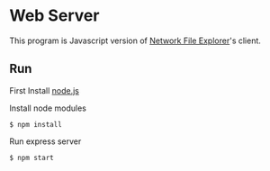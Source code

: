 # Web Server

This program is Javascript version of [Network File Explorer](https://github.com/BenYoo-ben/LightFileExplorer/tree/master/file_server)'s client.

## Run

First Install [node.js](https://nodejs.org/)

Install node modules

```
$ npm install
```

Run express server

```
$ npm start
```
